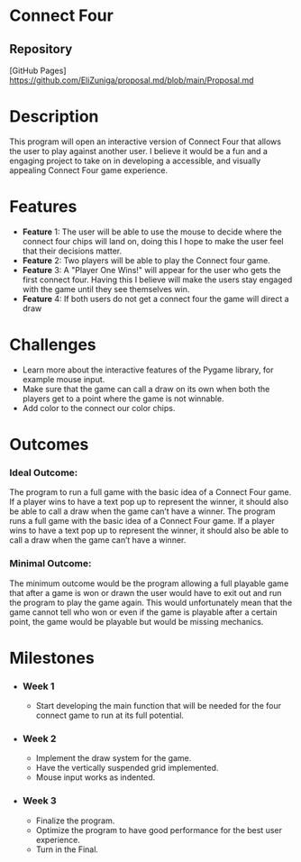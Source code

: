 # **Connect Four**

## **Repository**
[GitHub Pages] https://github.com/EliZuniga/proposal.md/blob/main/Proposal.md

# Description
This program will open an interactive version of Connect Four that allows the user to play against another user. I believe it would be a fun and a engaging project to take on in developing a accessible, and visually appealing Connect Four game experience. 

# **Features** 
* **Feature** 1: The user will be able to use the mouse to decide where the connect four chips will land on, doing this I hope to make the user feel that their decisions matter.
* **Feature** 2: Two players will be able to play the Connect four game.
* **Feature** 3: A "Player One Wins!" will appear for the user who gets the first connect four. Having this I believe will make the users stay engaged with the game until they see themselves win.
* **Feature** 4: If both users do not get a connect four the game will direct a draw

# **Challenges**
* Learn more about the interactive features of the Pygame library, for example mouse input.
* Make sure that the game can call a draw on its own when both the players get to a point where the game is not winnable.
* Add color to the connect our color chips.

# **Outcomes**
### Ideal Outcome: 
The program to run a full game with the basic idea of a Connect Four game. If a player wins to have a text pop up to represent the winner, it should also be able to call a draw when the game can’t have a winner. The program runs a full game with the basic idea of a Connect Four game. If a player wins to have a text pop up to represent the winner, it should also be able to call a draw when the game can’t have a winner.

### Minimal Outcome:
The minimum outcome would be the program allowing a full playable game that after a game is won or drawn the user would have to exit out and run the program to play the game again. This would unfortunately mean that the game cannot tell who won or even if the game is playable after a certain point, the game would be playable but would be missing mechanics.

# **Milestones**
* ### Week 1
  - Start developing the main function that will be needed for the four connect game to run at its full potential.
* ### Week 2
  - Implement the draw system for the game. 
  - Have the vertically suspended grid implemented. 
  - Mouse input works as indented.
* ### Week 3
  - Finalize the program. 
  - Optimize the program to have good performance for the best user experience. 
  - Turn in the Final.





